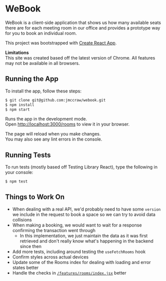 # WeBook

WeBook is a client-side application that shows us how many available seats there are for each meeting room in our office and provides a prototype way for you to book an individual room.

This project was bootstrapped with [Create React App](https://github.com/facebook/create-react-app).

**Limitations**\
This site was created based off the latest version of Chrome. All features may not be available in all browsers.

## Running the App

To install the app, follow these steps:

```bash
$ git clone git@github.com:jmccraw/webook.git
$ npm install
$ npm start
```

Runs the app in the development mode.\
Open [http://localhost:3000/rooms](http://localhost:3000/rooms) to view it in your browser.

The page will reload when you make changes.\
You may also see any lint errors in the console.

## Running Tests

To run tests (mostly based off Testing Library React), type the following in your console:

```bash
$ npm test
```

## Things to Work On
* When dealing with a real API, we'd probably need to have some `version` we include in the request to book a space so we can try to avoid data collisions
* When making a booking, we would want to wait for a response confirming the transaction went through
  * In this implementation, we just maintain the data as it was first retrieved and don't really know what's happening in the backend since then
* Add more tests, including around testing the `useFetchRooms` hook
* Confirm styles across actual devices
* Update some of the Rooms index for dealing with loading and error states better
* Handle the checks in [`/features/rooms/index.jsx`](https://github.com/jmccraw/webook/blob/3aeb2d895cc67e299446cc19e5dd4b8d39c5153c/src/features/rooms/index.jsx#L26) better
